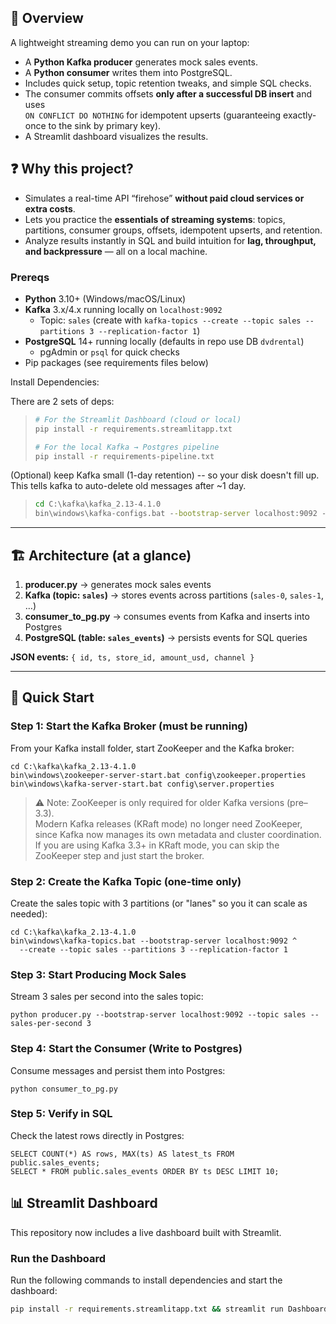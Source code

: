 ## 📖 Overview

A lightweight streaming demo you can run on your laptop:  
- A **Python Kafka producer** generates mock sales events.  
- A **Python consumer** writes them into PostgreSQL.  
- Includes quick setup, topic retention tweaks, and simple SQL checks.  
- The consumer commits offsets **only after a successful DB insert** and uses  
  `ON CONFLICT DO NOTHING` for idempotent upserts (guaranteeing exactly-once to the sink by primary key).
- A Streamlit dashboard visualizes the results.

## ❓ Why this project?

- Simulates a real-time API “firehose” **without paid cloud services or extra costs**.  
- Lets you practice the **essentials of streaming systems**: topics, partitions, consumer groups, offsets, idempotent upserts, and retention.  
- Analyze results instantly in SQL and build intuition for **lag, throughput, and backpressure** — all on a local machine.  

### Prereqs
- **Python** 3.10+ (Windows/macOS/Linux)
- **Kafka** 3.x/4.x running locally on `localhost:9092`  
  - Topic: `sales` (create with `kafka-topics --create --topic sales --partitions 3 --replication-factor 1`)
- **PostgreSQL** 14+ running locally (defaults in repo use DB `dvdrental`)
  - pgAdmin or `psql` for quick checks
- Pip packages (see requirements files below)

Install Dependencies:
>
There are 2 sets of deps:
>
> ```bash
> # For the Streamlit Dashboard (cloud or local)
> pip install -r requirements.streamlitapp.txt
>
> # For the local Kafka → Postgres pipeline
> pip install -r requirements-pipeline.txt
>

(Optional) keep Kafka small (1-day retention) -- so your disk doesn't fill up.  This tells kafka to auto-delete old messages after ~1 day.
> ```bat
> cd C:\kafka\kafka_2.13-4.1.0
> bin\windows\kafka-configs.bat --bootstrap-server localhost:9092 --entity-type topics --entity-name sales --alter --add-config retention.ms=86400000
> ```

---

## 🏗️ Architecture (at a glance)

1. **producer.py** → generates mock sales events  
2. **Kafka (topic: `sales`)** → stores events across partitions (`sales-0`, `sales-1`, …)  
3. **consumer_to_pg.py** → consumes events from Kafka and inserts into Postgres  
4. **PostgreSQL (table: `sales_events`)** → persists events for SQL queries  



**JSON events:** `{ id, ts, store_id, amount_usd, channel }`

---

## 🚀 Quick Start

### Step 1: Start the Kafka Broker (must be running)

From your Kafka install folder, start ZooKeeper and the Kafka broker:

    cd C:\kafka\kafka_2.13-4.1.0
    bin\windows\zookeeper-server-start.bat config\zookeeper.properties
    bin\windows\kafka-server-start.bat config\server.properties

> ⚠️ Note: ZooKeeper is only required for older Kafka versions (pre–3.3).  
> Modern Kafka releases (KRaft mode) no longer need ZooKeeper, since Kafka now manages its own metadata and cluster coordination.  
> If you are using Kafka 3.3+ in KRaft mode, you can skip the ZooKeeper step and just start the broker.

### Step 2: Create the Kafka Topic (one-time only)
Create the sales topic with 3 partitions (or "lanes" so you it can scale as needed):

    cd C:\kafka\kafka_2.13-4.1.0
    bin\windows\kafka-topics.bat --bootstrap-server localhost:9092 ^
      --create --topic sales --partitions 3 --replication-factor 1

### Step 3: Start Producing Mock Sales
Stream 3 sales per second into the sales topic:

    python producer.py --bootstrap-server localhost:9092 --topic sales --sales-per-second 3

### Step 4: Start the Consumer (Write to Postgres)
Consume messages and persist them into Postgres:

    python consumer_to_pg.py

### Step 5: Verify in SQL
Check the latest rows directly in Postgres:

    SELECT COUNT(*) AS rows, MAX(ts) AS latest_ts FROM public.sales_events;
    SELECT * FROM public.sales_events ORDER BY ts DESC LIMIT 10;

## 📊 Streamlit Dashboard

This repository now includes a live dashboard built with Streamlit.

### Run the Dashboard

Run the following commands to install dependencies and start the dashboard:

```bash
pip install -r requirements.streamlitapp.txt && streamlit run Dashboard_Live_Sales.py
